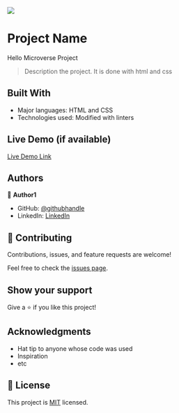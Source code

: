 ![](https://img.shields.io/badge/Microverse-blueviolet)

# Project Name
Hello Microverse Project

> Description the project.
It is done with html and css

## Built With 

- Major languages: HTML and CSS
- Technologies used: Modified with linters 

## Live Demo (if available)

[Live Demo Link](https://livedemo.com)


## Authors

👤 **Author1**

- GitHub: [@githubhandle](https://github.com/JansueT)
- LinkedIn: [LinkedIn](https://www.linkedin.com/in/cansu-tas-467844251/)



## 🤝 Contributing

Contributions, issues, and feature requests are welcome!

Feel free to check the [issues page](../../issues/).

## Show your support

Give a ⭐️ if you like this project!

## Acknowledgments

- Hat tip to anyone whose code was used
- Inspiration
- etc

## 📝 License

This project is [MIT](./LICENSE) licensed.
